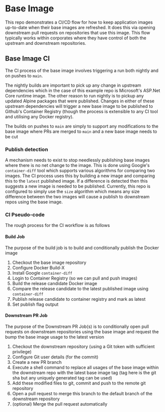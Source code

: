 # Base Image

This repo demonstrates a CI/CD flow for how to keep application images 
up-to-date when their base images are refreshed. It does this via opening
downstream pull requests on repositories that use this image. This flow
typically works within corporates where they have control of both the upstream
and downstream repositories.

## Base Image CI

The CI process of the base image involves triggering a run both nightly
and on pushes to `main`. 

The nightly builds are important to pick up any
change in upstream dependencies which in the case of this example repo is
Microsoft's ASP.Net Core runtime image. The other reason to run nightly
is to pickup any updated Alpine packages that were published. Changes in
either of these upstream dependencies will trigger a new base image to be
published to Github's Container Registry (though the process is extensible
to any CI tool and utilising any Docker registry).

The builds on pushes to `main` are simply to support any modifications to the base
image where PRs are merged to `main` and a new base image needs to be cut

### Publish detection

A mechanism needs to exist to stop needlessly publishing base images where there is
no net change to the image. This is done using Google's `container-diff` tool which
supports various algorithms for comparing two images. The CI process uses this by
building a new image and comparing this to the `latest` published image. If a difference
is detected then this suggests a new image is needed to be published. Currently, this
repo is configured to simply use the `size` algorithm which means any size difference
between the two images will cause a publish to downstream repos using the base image.

### CI Pseudo-code

The rough process for the CI workflow is as follows

#### Build Job

The purpose of the build job is to build and conditionally publish the Docker image

1. Checkout the base image repository
2. Configure Docker Build-X
3. Install Google `container-diff`
4. Login to Container Registry (so we can pull and push images)
5. Build the release candidate Docker image
6. Compare the release candidate to the latest published image using `container-diff`
7. Publish release candidate to container registry and mark as latest
8. Set publish flag output

#### Downstream PR Job

The purpose of the Downstream PR Job(s) is to conditionally open pull requests on
downstream repositories using the base image and request the bump the base image usage
to the latest version

1. Checkout the downstream repository (using a Git token with sufficient privilege)
2. Configure Git user details (for the commit)
3. Create a new PR branch
4. Execute a shell command to replace all usages of the base image within the downstream repo with the latest base image tag (tag here is the git sha but any uniquely generated tag can be used)
5. Add these modified files to git, commit and push to the remote git repository
6. Open a pull request to merge this branch to the default branch of the downstream repository
7. (optional) Merge the pull request automatically

